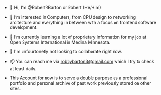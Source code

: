 - 👋 Hi, I’m @RobertRBarton or Robert (He/Him)
- 👀 I’m interested in Computers, from CPU design to networking arcitecture and everything in between with a focus on frontend software development.
- 🌱 I’m currently learning a lot of proprietary information for my job at Open Systems International in Medina Minnesota.
- 💞 I'm unfourtonetly not looking to collaborate right now.
- 📫 You can reach me via robbybarton3@gmail.com which I try to check at least daily.


- This Account for now is to serve a double purpose as a professional portfolio and personal archive of past work previously stored on other sites.
